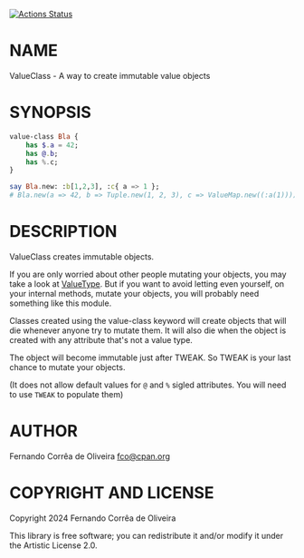[![Actions Status](https://github.com/FCO/ValueClass/actions/workflows/test.yml/badge.svg)](https://github.com/FCO/ValueClass/actions)

NAME
====

ValueClass - A way to create immutable value objects

SYNOPSIS
========

```raku
value-class Bla {
    has $.a = 42;
    has @.b;
    has %.c;
}

say Bla.new: :b[1,2,3], :c{ a => 1 };
# Bla.new(a => 42, b => Tuple.new(1, 2, 3), c => ValueMap.new((:a(1))))
```

DESCRIPTION
===========

ValueClass creates immutable objects.

If you are only worried about other people mutating your objects, you may take a look at [ValueType](https://raku.land/zef:lizmat/ValueType). But if you want to avoid letting even yourself, on your internal methods, mutate your objects, you will probably need something like this module.

Classes created using the value-class keyword will create objects that will die whenever anyone try to mutate them. It will also die when the object is created with any attribute that's not a value type.

The object will become immutable just after TWEAK. So TWEAK is your last chance to mutate your objects.

(It does not allow default values for `@` and `%` sigled attributes. You will need to use `TWEAK` to populate them)

AUTHOR
======

Fernando Corrêa de Oliveira <fco@cpan.org>

COPYRIGHT AND LICENSE
=====================

Copyright 2024 Fernando Corrêa de Oliveira

This library is free software; you can redistribute it and/or modify it under the Artistic License 2.0.

